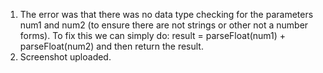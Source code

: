 1. The error was that there was no data type checking for the parameters num1 and num2 (to ensure there are not strings or other not a number forms). To fix this we can simply do:
result = parseFloat(num1) + parseFloat(num2) and then return the result.
2. Screenshot uploaded.
